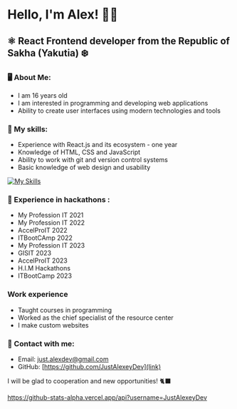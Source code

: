 # Hello, I'm Alex! 👋🏻

## ⚛️ React Frontend developer from the Republic of Sakha (Yakutia) ❄️

### 🖥️ About Me:

- I am 16 years old
- I am interested in programming and developing web applications
- Ability to create user interfaces using modern technologies and tools

### 🧠 My skills:

- Experience with React.js and its ecosystem - one year
- Knowledge of HTML, CSS and JavaScript
- Ability to work with git and version control systems
- Basic knowledge of web design and usability

[![My Skills](https://skillicons.dev/icons?i=js,html,css,react,figma,tailwindcss)](https://skillicons.dev)

### 💎 Experience in hackathons :

- My Profession IT 2021
- My Profession IT 2022
- AccelProIT 2022
- ITBootCAmp 2022
- My Profession IT 2023
- GISIT 2023
- AccelProIT 2023
- H.I.M Hackathons
- ITBootCamp 2023

### Work experience

- Taught courses in programming
- Worked as the chief specialist of the resource center
- I make custom websites

### 📧 Contact with me:

- Email: just.alexdev@gmail.com
- GitHub: [https://github.com/JustAlexeyDev](link)

I will be glad to cooperation and new opportunities! 🐈‍⬛

https://github-stats-alpha.vercel.app/api?username=JustAlexeyDev
